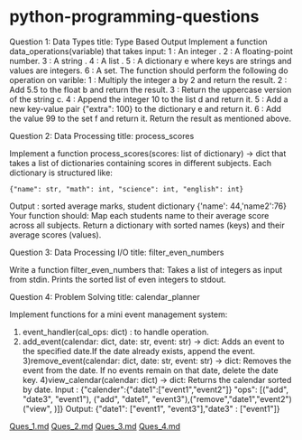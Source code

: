 # python-programming-questions

Question 1: Data Types
title: Type Based Output
Implement a function data_operations(variable) that takes input:
    1 : An integer .
    2 : A floating-point number.
    3 : A string .
    4 : A list .
    5 : A dictionary e where keys are strings and values are integers.
    6 : A set.
The function should perform the following do operation on varible:
    1 : Multiply the integer a by 2 and return the result.
    2 : Add 5.5 to the float b and return the result.
    3 : Return the uppercase version of the string c.
    4 : Append the integer 10 to the list d and return it.
    5 : Add a new key-value pair {"extra": 100} to the dictionary e and return it.
    6 : Add the value 99 to the set f and return it.
Return the result as mentioned above.


Question 2: Data Processing
title: process_scores

Implement a function process_scores(scores: list of dictionary) -> dict that takes a list of dictionaries containing scores in different subjects. 
Each dictionary is structured like:
```
{"name": str, "math": int, "science": int, "english": int}
```
Output :
sorted average marks, student dictionary 
{'name': 44,'name2':76}
Your function should:
Map each students name to their average score across all subjects.
Return a dictionary with sorted names (keys) and their average scores (values).


Question 3: Data Processing I/O
title: filter_even_numbers

Write a function filter_even_numbers that:
Takes a list of integers as input from stdin.
Prints the sorted list of even integers to stdout.


Question 4: Problem Solving
title: calendar_planner

Implement functions for a mini event management system:
1) event_handler(cal_ops: dict) : to handle operation.
2) add_event(calendar: dict, date: str, event: str) -> dict: Adds an event to the specified date.If the date already exists, append the event.
3)remove_event(calendar: dict, date: str, event: str) -> dict: Removes the event from the date. If no events remain on that date, delete the date key.
4)view_calendar(calendar: dict) -> dict: Returns the calendar sorted by date.
Input :
{"calender":{"date1":["event1","event2"]} "ops": [("add", "date3", "event1"), ("add", "date1", "event3"),("remove","date1","event2") ("view", )]}
Output:
{"date1": ["event1", "event3"],"date3" : ["event1"]}



[Ques_1.md](https://github.com/user-attachments/files/18350809/Ques_1.md)
[Ques_2.md](https://github.com/user-attachments/files/18350810/Ques_2.md)
[Ques_3.md](https://github.com/user-attachments/files/18350811/Ques_3.md)
[Ques_4.md](https://github.com/user-attachments/files/18350812/Ques_4.md)
